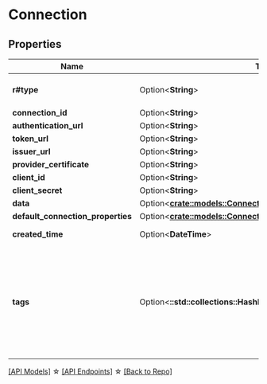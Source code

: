 # Connection

## Properties

Name | Type | Description | Notes
------------ | ------------- | ------------- | -------------
**r#type** | Option<**String**> |  | [optional][default to Oauth2]
**connection_id** | Option<**String**> |  | [optional]
**authentication_url** | Option<**String**> |  | [optional]
**token_url** | Option<**String**> |  | [optional]
**issuer_url** | Option<**String**> |  | [optional]
**provider_certificate** | Option<**String**> |  | [optional]
**client_id** | Option<**String**> |  | [optional]
**client_secret** | Option<**String**> |  | [optional]
**data** | Option<[**crate::models::ConnectionData**](Connection_data.md)> |  | [optional]
**default_connection_properties** | Option<[**crate::models::ConnectionDefaultConnectionProperties**](ConnectionDefaultConnectionProperties.md)> |  | [optional]
**created_time** | Option<**DateTime**> |  | [optional][readonly]
**tags** | Option<**::std::collections::HashMap<String, String>**> | The tags associated with this resource, this property is an map. { key1: value1, key2: value2 } | [optional]

[[API Models]](./README.md#documentation-for-models) ☆ [[API Endpoints]](./README.md#documentation-for-api-endpoints) ☆ [[Back to Repo]](../README.md)


